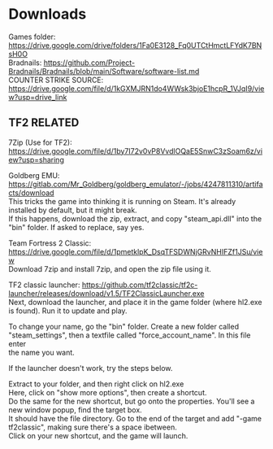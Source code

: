 # Downloads
Games folder: https://drive.google.com/drive/folders/1Fa0E3128_Fq0UTCtHmctLFYdK7BNsH0O<br>
Bradnails: https://github.com/Project-Bradnails/Bradnails/blob/main/Software/software-list.md<br>
COUNTER STRIKE SOURCE: https://drive.google.com/file/d/1kGXMJRN1do4WWsk3bjoE1hcpR_1VJqI9/view?usp=drive_link<br>

## TF2 RELATED<br>
7Zip (Use for  TF2): https://drive.google.com/file/d/1by7I72v0vP8VvdlOQaE5SnwC3zSoam6z/view?usp=sharing<br>

Goldberg EMU: https://gitlab.com/Mr_Goldberg/goldberg_emulator/-/jobs/4247811310/artifacts/download<br>
This tricks the game into thinking it is running on Steam. It's already installed by default, but it might break.<br>
If this happens, download the zip, extract, and copy "steam_api.dll" into the "bin" folder. If asked to replace, say yes.<br>

Team Fortress 2 Classic: https://drive.google.com/file/d/1pmetklpK_DsqTFSDWNjGRvNHIFZf1JSu/view<br>
Download 7zip and install 7zip, and open the zip file using it.<br>

TF2 classic launcher: https://github.com/tf2classic/tf2c-launcher/releases/download/v1.5/TF2ClassicLauncher.exe<br>
Next, download the launcher, and place it in the game folder (where hl2.exe is found). Run it to update and play.<br>

To change your name, go the "bin" folder. Create a new folder called "steam_settings", then a textfile called "force_account_name". In this file enter<br>
the name you want.

If the launcher  doesn't work, try the steps below.<br>

Extract to your folder, and then right click on hl2.exe<br>
Here, click on "show more options", then create a shortcut.<br>
Do the same for the new shortcut, but go onto the properties. You'll see a new window popup, find the target box.<br>
It should have the file directory. Go to the end of the target and add "-game tf2classic", making sure there's a space ibetween.<br>
Click on your new shortcut, and the game will launch.
